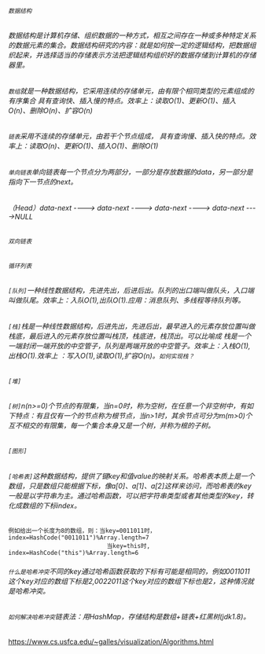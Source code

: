 ###### `数据结构`
###### 数据结构是计算机存储、组织数据的一种方式，相互之间存在一种或多种特定关系的数据元素的集合。数据结构研究的内容：就是如何按一定的逻辑结构，把数据组织起来，并选择适当的存储表示方法把逻辑结构组织好的数据存储到计算机的存储器里。
###### `数组`就是一种数据结构，它采用连续的存储单元，由有限个相同类型的元素组成的有序集合 具有查询快、插入慢的特点。效率上：读取O(1)、更新O(1)、插入O(n)、删除O(n)、扩容O(n)
###### `链表`采用不连续的存储单元，由若干个节点组成， 具有查询慢、插入快的特点。效率上：读取O(n)、更新O(1)、插入O(1)、删除O(1)
###### `单向链表`单向链表每一个节点分为两部分，一部分是存放数据的data，另一部分是指向下一节点的next。
###### （Head）data-next ----> data-next ----> data-next ----> data-next ---->NULL
###### `双向链表`
###### `循环列表`
###### `[队列]`一种线性数据结构，先进先出，后进后出。队列的出口端叫做队头，入口端叫做队尾。效率上：入队O(1),出队O(1).应用：消息队列、多线程等待队列等。
###### `[栈]`栈是一种线性数据结构，后进先出，先进后出，最早进入的元素存放位置叫做栈底，最后进入的元素存放位置叫栈顶，栈底进，栈顶出。可以比喻成 栈是一个一端封闭一端开放的中空管子，队列是两端开放的中空管子。效率上：入栈O(1),出栈O(1).效率上 ：写入O(1),读取O(1),扩容O(n)。`如何实现栈？` 
###### `[堆]` 
###### `[树]`n(n>=0)个节点的有限集，当n=0时，称为空树，在任意一个非空树中，有如下特点：有且仅有一个的节点称为根节点，当n>1时，其余节点可分为m(m>0)个互不相交的有限集，每一个集合本身又是一个树，并称为根的子树。
###### `[图形]`
###### `[哈希表]`这种数据结构，提供了键key和值value的映射关系。哈希表本质上是一个数组，只是数组只能根据下标，像a[0]、a[1]、a[2]这样来访问，而哈希表的key一般是以字符串为主。通过哈希函数，可以把字符串类型或者其他类型的key，转化成数组的下标index。
    例如给出一个长度为8的数组，则：当key=0011011时，index=HashCode("0011011")%Array.length=7
                                当key=this时, index=HashCode("this")%Array.length=6
###### `什么是哈希冲突`不同的key通过哈希函数获取的下标有可能是相同的，例如0011011这个key对应的数组下标是2,0022011这个key对应的数组下标也是2，这种情况就是哈希冲突。
###### `如何解决哈希冲突`链表法：用HashMap，存储结构是数组+链表+红黑树(jdk1.8)。

https://www.cs.usfca.edu/~galles/visualization/Algorithms.html




